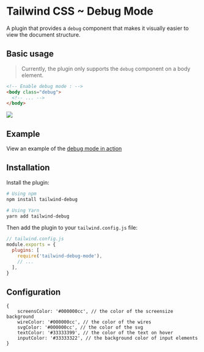 # Tailwind CSS ~ Debug Mode

A plugin that provides a `debug` component that makes it visually easier to view the document structure.

## Basic usage

> Currently, the plugin only supports the `debug` component on a body element.

```html
<!-- Enable debug mode : -->
<body class="debug">
  <!-- ... -->
</body>
```

![](/home/jeroen/Code/tailwind-debug/static/examle.png)

## Example

View an example of the [debug mode in action](#)

## Installation

Install the plugin:

```sh
# Using npm
npm install tailwind-debug

# Using Yarn
yarn add tailwind-debug
```

Then add the plugin to your `tailwind.config.js` file:

```js
// tailwind.config.js
module.exports = {
  plugins: [
    require('tailwind-debug-mode'),
    // ...
  ],
}
```

## Configuration

```
{
    screensColor: '#000000cc', // the color of the screensize background
    wireColor: '#000000cc', // the color of the wires
    svgColor: '#000000cc', // the color of the svg
    textColor: '#33333399', // the color of the text on hover
    inputColor: '#33333322', // the background color of input elements
}
```
